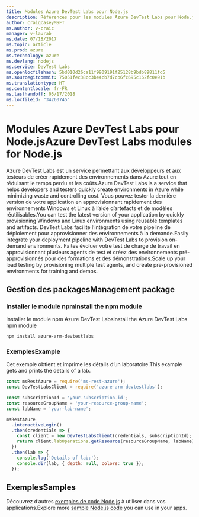 ```yaml
---
title: Modules Azure DevTest Labs pour Node.js
description: Références pour les modules Azure DevTest Labs pour Node.js
author: craigcaseyMSFT
ms.author: v-craic
manager: v-laurab
ms.date: 07/18/2017
ms.topic: article
ms.prod: azure
ms.technology: azure
ms.devlang: nodejs
ms.service: DevTest Labs
ms.openlocfilehash: 5bd010d26ca11f9909191f25128b9bdb89811fd5
ms.sourcegitcommit: 75051fec38cc3be4cb7d7cb6fc695c162fc0e91b
ms.translationtype: HT
ms.contentlocale: fr-FR
ms.lasthandoff: 05/17/2018
ms.locfileid: "34260745"
---
```

# <a name="azure-devtest-labs-modules-for-nodejs"></a><span data-ttu-id="b8691-103">Modules Azure DevTest Labs pour Node.js</span><span class="sxs-lookup"><span data-stu-id="b8691-103">Azure DevTest Labs modules for Node.js</span></span>

<span data-ttu-id="b8691-104">Azure DevTest Labs est un service permettant aux développeurs et aux testeurs de créer rapidement des environnements dans Azure tout en réduisant le temps perdu et les coûts.</span><span class="sxs-lookup"><span data-stu-id="b8691-104">Azure DevTest Labs is a service that helps developers and testers quickly create environments in Azure while minimizing waste and controlling cost.</span></span> <span data-ttu-id="b8691-105">Vous pouvez tester la dernière version de votre application en approvisionnant rapidement des environnements Windows et Linux à l’aide d’artefacts et de modèles réutilisables.</span><span class="sxs-lookup"><span data-stu-id="b8691-105">You can test the latest version of your application by quickly provisioning Windows and Linux environments using reusable templates and artifacts.</span></span> <span data-ttu-id="b8691-106">DevTest Labs facilite l’intégration de votre pipeline de déploiement pour approvisionner des environnements à la demande.</span><span class="sxs-lookup"><span data-stu-id="b8691-106">Easily integrate your deployment pipeline with DevTest Labs to provision on-demand environments.</span></span> <span data-ttu-id="b8691-107">Faites évoluer votre test de charge de travail en approvisionnant plusieurs agents de test et créez des environnements pré-approvisionnés pour des formations et des démonstrations.</span><span class="sxs-lookup"><span data-stu-id="b8691-107">Scale up your load testing by provisioning multiple test agents, and create pre-provisioned environments for training and demos.</span></span>

## <a name="management-package"></a><span data-ttu-id="b8691-108">Gestion des packages</span><span class="sxs-lookup"><span data-stu-id="b8691-108">Management package</span></span>

### <a name="install-the-npm-module"></a><span data-ttu-id="b8691-109">Installer le module npm</span><span class="sxs-lookup"><span data-stu-id="b8691-109">Install the npm module</span></span>

<span data-ttu-id="b8691-110">Installer le module npm Azure DevTest Labs</span><span class="sxs-lookup"><span data-stu-id="b8691-110">Install the Azure DevTest Labs npm module</span></span>

```bash
npm install azure-arm-devtestlabs
```

### <a name="example"></a><span data-ttu-id="b8691-111">Exemples</span><span class="sxs-lookup"><span data-stu-id="b8691-111">Example</span></span>

<span data-ttu-id="b8691-112">Cet exemple obtient et imprime les détails d’un laboratoire.</span><span class="sxs-lookup"><span data-stu-id="b8691-112">This example gets and prints the details of a lab.</span></span>

```javascript
const msRestAzure = require('ms-rest-azure');
const DevTestLabsClient = require('azure-arm-devtestlabs');

const subscriptionId = 'your-subscription-id';
const resourceGroupName = 'your-resource-group-name';
const labName = 'your-lab-name';

msRestAzure
  .interactiveLogin()
  .then(credentials => {
    const client = new DevTestLabsClient(credentials, subscriptionId);
    return client.labOperations.getResource(resourceGroupName, labName);
  })
  .then(lab => {
    console.log('Details of lab:');
    console.dir(lab, { depth: null, colors: true });
  });


```

## <a name="samples"></a><span data-ttu-id="b8691-113">Exemples</span><span class="sxs-lookup"><span data-stu-id="b8691-113">Samples</span></span>

<span data-ttu-id="b8691-114">Découvrez d’autres [exemples de code Node.js](https://azure.microsoft.com/resources/samples/?platform=nodejs) à utiliser dans vos applications.</span><span class="sxs-lookup"><span data-stu-id="b8691-114">Explore more [sample Node.js code](https://azure.microsoft.com/resources/samples/?platform=nodejs) you can use in your apps.</span></span>
